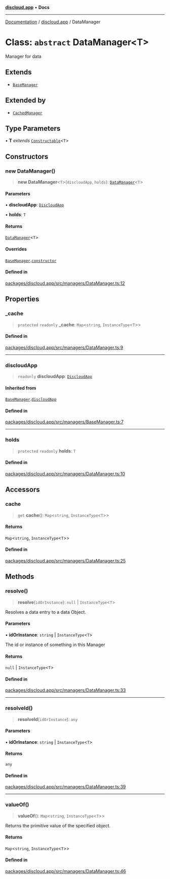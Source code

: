 [**discloud.app**](../README.md) • **Docs**

***

[Documentation](../../packages.md) / [discloud.app](../README.md) / DataManager

# Class: `abstract` DataManager\<T\>

Manager for data

## Extends

- [`BaseManager`](BaseManager.md)

## Extended by

- [`CachedManager`](CachedManager.md)

## Type Parameters

• **T** *extends* [`Constructable`](../type-aliases/Constructable.md)\<`T`\>

## Constructors

### new DataManager()

> **new DataManager**\<`T`\>(`discloudApp`, `holds`): [`DataManager`](DataManager.md)\<`T`\>

#### Parameters

• **discloudApp**: [`DiscloudApp`](DiscloudApp.md)

• **holds**: `T`

#### Returns

[`DataManager`](DataManager.md)\<`T`\>

#### Overrides

[`BaseManager`](BaseManager.md).[`constructor`](BaseManager.md#constructors)

#### Defined in

[packages/discloud.app/src/managers/DataManager.ts:12](https://github.com/discloud/discloud.app/blob/e957c12968777c01a56e127121040f7eaaf9b803/packages/discloud.app/src/managers/DataManager.ts#L12)

## Properties

### \_cache

> `protected` `readonly` **\_cache**: `Map`\<`string`, `InstanceType`\<`T`\>\>

#### Defined in

[packages/discloud.app/src/managers/DataManager.ts:9](https://github.com/discloud/discloud.app/blob/e957c12968777c01a56e127121040f7eaaf9b803/packages/discloud.app/src/managers/DataManager.ts#L9)

***

### discloudApp

> `readonly` **discloudApp**: [`DiscloudApp`](DiscloudApp.md)

#### Inherited from

[`BaseManager`](BaseManager.md).[`discloudApp`](BaseManager.md#discloudapp)

#### Defined in

[packages/discloud.app/src/managers/BaseManager.ts:7](https://github.com/discloud/discloud.app/blob/e957c12968777c01a56e127121040f7eaaf9b803/packages/discloud.app/src/managers/BaseManager.ts#L7)

***

### holds

> `protected` `readonly` **holds**: `T`

#### Defined in

[packages/discloud.app/src/managers/DataManager.ts:10](https://github.com/discloud/discloud.app/blob/e957c12968777c01a56e127121040f7eaaf9b803/packages/discloud.app/src/managers/DataManager.ts#L10)

## Accessors

### cache

> `get` **cache**(): `Map`\<`string`, `InstanceType`\<`T`\>\>

#### Returns

`Map`\<`string`, `InstanceType`\<`T`\>\>

#### Defined in

[packages/discloud.app/src/managers/DataManager.ts:25](https://github.com/discloud/discloud.app/blob/e957c12968777c01a56e127121040f7eaaf9b803/packages/discloud.app/src/managers/DataManager.ts#L25)

## Methods

### resolve()

> **resolve**(`idOrInstance`): `null` \| `InstanceType`\<`T`\>

Resolves a data entry to a data Object.

#### Parameters

• **idOrInstance**: `string` \| `InstanceType`\<`T`\>

The id or instance of something in this Manager

#### Returns

`null` \| `InstanceType`\<`T`\>

#### Defined in

[packages/discloud.app/src/managers/DataManager.ts:33](https://github.com/discloud/discloud.app/blob/e957c12968777c01a56e127121040f7eaaf9b803/packages/discloud.app/src/managers/DataManager.ts#L33)

***

### resolveId()

> **resolveId**(`idOrInstance`): `any`

#### Parameters

• **idOrInstance**: `string` \| `InstanceType`\<`T`\>

#### Returns

`any`

#### Defined in

[packages/discloud.app/src/managers/DataManager.ts:39](https://github.com/discloud/discloud.app/blob/e957c12968777c01a56e127121040f7eaaf9b803/packages/discloud.app/src/managers/DataManager.ts#L39)

***

### valueOf()

> **valueOf**(): `Map`\<`string`, `InstanceType`\<`T`\>\>

Returns the primitive value of the specified object.

#### Returns

`Map`\<`string`, `InstanceType`\<`T`\>\>

#### Defined in

[packages/discloud.app/src/managers/DataManager.ts:46](https://github.com/discloud/discloud.app/blob/e957c12968777c01a56e127121040f7eaaf9b803/packages/discloud.app/src/managers/DataManager.ts#L46)
